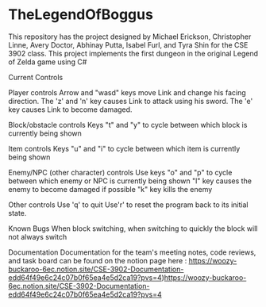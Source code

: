 # TheLegendOfBoggus

This repository has the project designed by Michael Erickson, Christopher Linne, Avery Doctor, Abhinay Putta, Isabel Furl, and Tyra Shin for the CSE 3902 class. This project implements the first dungeon in the original Legend of Zelda game using C#

Current Controls 

Player controls
Arrow and "wasd" keys move Link and change his facing direction.
The 'z' and 'n' key causes Link to attack using his sword.
The 'e' key causes Link to become damaged.

Block/obstacle controls
Keys "t" and "y" to cycle between which block is currently being shown 

Item controls
Keys "u" and "i" to cycle between which item is currently being shown

Enemy/NPC (other character) controls
Use keys "o" and "p" to cycle between which enemy or NPC is currently being shown 
"l" key causes the enemy to become damaged if possible
"k" key kills the enemy

Other controls
Use 'q' to quit 
Use'r' to reset the program back to its initial state.

Known Bugs
When block switching, when switching to quickly the block will not always switch

Documentation
Documentation for the team's meeting notes, code reviews, and task board can be found on the notion page here : https://woozy-buckaroo-6ec.notion.site/CSE-3902-Documentation-edd64f49e6c24c07b0f65ea4e5d2ca19?pvs=4)https://woozy-buckaroo-6ec.notion.site/CSE-3902-Documentation-edd64f49e6c24c07b0f65ea4e5d2ca19?pvs=4
